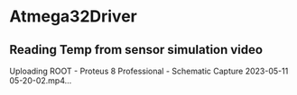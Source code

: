 # Atmega32Driver
## Reading Temp from sensor simulation video



Uploading ROOT - Proteus 8 Professional - Schematic Capture 2023-05-11 05-20-02.mp4…

